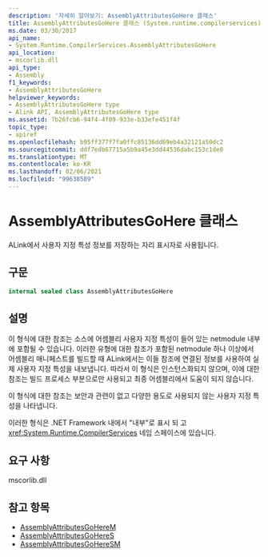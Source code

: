 ```yaml
---
description: '자세히 알아보기: AssemblyAttributesGoHere 클래스'
title: AssemblyAttributesGoHere 클래스 (System.runtime.compilerservices)
ms.date: 03/30/2017
api_name:
- System.Runtime.CompilerServices.AssemblyAttributesGoHere
api_location:
- mscorlib.dll
api_type:
- Assembly
f1_keywords:
- AssemblyAttributesGoHere
helpviewer_keywords:
- AssemblyAttributesGoHere type
- Alink API, AssemblyAttributesGoHere type
ms.assetid: 7b26fcb6-94f4-4f09-933e-b33efe451f4f
topic_type:
- apiref
ms.openlocfilehash: b95ff377f7fa0ffc85136dd69eb4a32121a50dc2
ms.sourcegitcommit: ddf7edb67715a5b9a45e3dd44536dabc153c1de0
ms.translationtype: MT
ms.contentlocale: ko-KR
ms.lasthandoff: 02/06/2021
ms.locfileid: "99638589"
---
```

# <a name="assemblyattributesgohere-class"></a>AssemblyAttributesGoHere 클래스

ALink에서 사용자 지정 특성 정보를 저장하는 자리 표시자로 사용됩니다.

## <a name="syntax"></a>구문

```csharp
internal sealed class AssemblyAttributesGoHere
```

## <a name="remarks"></a>설명

이 형식에 대한 참조는 소스에 어셈블리 사용자 지정 특성이 들어 있는 netmodule 내부에 포함될 수 있습니다. 이러한 유형에 대한 참조가 포함된 netmodule 하나 이상에서 어셈블리 매니페스트를 빌드할 때 ALink에서는 이들 참조에 연결된 정보를 사용하여 실제 사용자 지정 특성을 내보냅니다. 따라서 이 형식은 인스턴스화되지 않으며, 이에 대한 참조는 빌드 프로세스 부분으로만 사용되고 최종 어셈블리에서 도움이 되지 않습니다.

이 형식에 대한 참조는 보안과 관련이 없고 다양한 용도로 사용되지 않는 사용자 지정 특성을 나타냅니다.

이러한 형식은 .NET Framework 내에서 "내부"로 표시 되 고 <xref:System.Runtime.CompilerServices> 네임 스페이스에 있습니다.

## <a name="requirements"></a>요구 사항

mscorlib.dll

## <a name="see-also"></a>참고 항목

- [AssemblyAttributesGoHereM](assemblyattributesgoherem.md)
- [AssemblyAttributesGoHereS](assemblyattributesgoheres.md)
- [AssemblyAttributesGoHereSM](assemblyattributesgoheresm.md)
